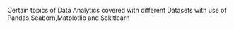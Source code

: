 Certain topics of Data Analytics covered with different Datasets with use of Pandas,Seaborn,Matplotlib and Sckitlearn
